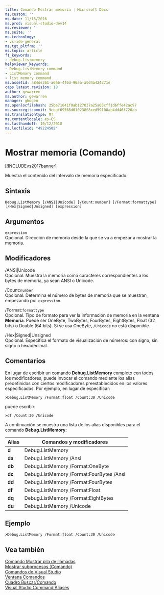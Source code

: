 ```yaml
---
title: Comando Mostrar memoria | Microsoft Docs
ms.custom: ''
ms.date: 11/15/2016
ms.prod: visual-studio-dev14
ms.reviewer: ''
ms.suite: ''
ms.technology:
- vs-ide-general
ms.tgt_pltfrm: ''
ms.topic: article
f1_keywords:
- debug.listmemory
helpviewer_keywords:
- Debug.ListMemory command
- ListMemory command
- list memory command
ms.assetid: a84de361-a6a6-4f6d-96aa-a0d4a424371e
caps.latest.revision: 18
author: gewarren
ms.author: gewarren
manager: ghogen
ms.openlocfilehash: 25be71041f0ab127037a25a03cff1d6ffe42ac97
ms.sourcegitcommit: 9ceaf69568d61023868ced59108ae4dd46f720ab
ms.translationtype: MT
ms.contentlocale: es-ES
ms.lasthandoff: 10/12/2018
ms.locfileid: "49224502"
---
```

# <a name="list-memory-command"></a>Mostrar memoria (Comando)
[!INCLUDE[vs2017banner](../../includes/vs2017banner.md)]

  
Muestra el contenido del intervalo de memoria especificado.  
  
## <a name="syntax"></a>Sintaxis  
  
```  
Debug.ListMemory [/ANSI|Unicode] [/Count:number] [/Format:formattype]  
[/Hex|Signed|Unsigned] [expression]  
```  
  
## <a name="arguments"></a>Argumentos  
 `expression`  
 Opcional. Dirección de memoria desde la que se va a empezar a mostrar la memoria.  
  
## <a name="switches"></a>Modificadores  
 /ANSI&#124;Unicode  
 Opcional. Muestra la memoria como caracteres correspondientes a los bytes de memoria, ya sean ANSI o Unicode.  
  
 /Count:`number`  
 Opcional. Determina el número de bytes de memoria que se muestran, empezando por `expression`.  
  
 /Format:`formattype`  
 Opcional. Tipo de formato para ver la información de memoria en la ventana **Memoria**. Puede ser OneByte, TwoBytes, FourBytes, EightBytes, Float (32 bits) o Double (64 bits). Si se usa OneByte, `/Unicode` no está disponible.  
  
 /Hex&#124;Signed&#124;Unsigned  
 Opcional. Especifica el formato de visualización de números: con signo, sin signo o hexadecimal.  
  
## <a name="remarks"></a>Comentarios  
 En lugar de escribir un comando **Debug.ListMemory** completo con todos los modificadores, puede invocar el comando mediante los alias predefinidos con ciertos modificadores preestablecidos en los valores especificados. Por ejemplo, en lugar de especificar:  
  
```  
>Debug.ListMemory /Format:float /Count:30 /Unicode  
```  
  
 puede escribir:  
  
```  
>df /Count:30 /Unicode  
```  
  
 A continuación se muestra una lista de los alias disponibles para el comando **Debug.ListMemory**:  
  
|Alias|Comandos y modificadores|  
|-----------|--------------------------|  
|**d**|Debug.ListMemory|  
|**da**|Debug.ListMemory /Ansi|  
|**db**|Debug.ListMemory /Format:OneByte|  
|**dc**|Debug.ListMemory /Format:FourBytes /Ansi|  
|**dd**|Debug.ListMemory /Format:FourBytes|  
|**df**|Debug.ListMemory /Format:Float|  
|**dq**|Debug.ListMemory /Format:EightBytes|  
|**du**|Debug.ListMemory /Unicode|  
  
## <a name="example"></a>Ejemplo  
  
```  
>Debug.ListMemory /Format:float /Count:30 /Unicode  
```  
  
## <a name="see-also"></a>Vea también  
 [Comando Mostrar pila de llamadas](../../ide/reference/list-call-stack-command.md)   
 [Mostrar subprocesos (Comando)](../../ide/reference/list-threads-command.md)   
 [Comandos de Visual Studio](../../ide/reference/visual-studio-commands.md)   
 [Ventana Comandos](../../ide/reference/command-window.md)   
 [Cuadro Buscar/Comando](../../ide/find-command-box.md)   
 [Visual Studio Command Aliases](../../ide/reference/visual-studio-command-aliases.md)




